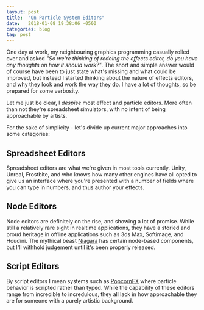```yaml
---
layout: post
title:  "On Particle System Editors"
date:   2018-01-08 19:38:06 -0500
categories: blog
tag: post
---
```

One day at work, my neighbouring graphics programming casually rolled over and asked _"So we're thinking of redoing the effects editor, do you have any thoughts on how it should work?"_. The short and simple answer would of course have been to just state what's missing and what could be improved, but instead I started thinking about the nature of effects editors, and why they look and work the way they do. I have a lot of thoughts, so be prepared for some verbosity.

Let me just be clear, I _despise_ most effect and particle editors. More often than not they're spreadsheet simulators, with no intent of being approachable by artists.

For the sake of simplicity - let's divide up current major approaches into some categories:

## Spreadsheet Editors

Spreadsheet editors are what we're given in most tools currently. Unity, Unreal, Frostbite, and who knows how many other engines have all opted to give us an interface where you're presented with a number of fields where you can type in numbers, and thus author your effects.

## Node Editors

Node editors are definitely on the rise, and showing a lot of promise. While still a relatively rare sight in realtime applications, they have a storied and proud heritage in offline applications such as 3ds Max, Softimage, and Houdini. The mythical beast [Niagara](https://www.youtube.com/watch?v=BxpBJ8yAinE) has certain node-based components, but I'll withhold judgement until it's been properly released.

## Script Editors

By script editors I mean systems such as [PopcornFX](https://www.popcornfx.com/) where particle behavior is scripted rather than typed. While the capability of these editors range from incredible to incredulous, they all lack in how approachable they are for someone with a purely artistic background.